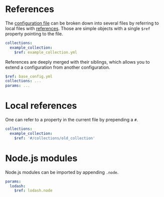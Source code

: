 # References

The [configuration file](configuration.md#configuration-file) can be broken
down into several files by referring to local files with
[references](https://tools.ietf.org/html/draft-pbryan-zyp-json-ref-03).
Those are simple objects with a single `$ref` property pointing to the file.

```yml
collections:
  example_collection:
    $ref: example_collection.yml
```

References are deeply merged with their siblings, which allows you to
extend a configuration from another configuration.

```yml
$ref: base_config.yml
collections: ...
params: ...
```

# Local references

One can refer to a property in the current file by prepending a `#`.

```yml
collections:
  example_collection:
    $ref: '#/collections/old_collection'
```

# Node.js modules

Node.js modules can be imported by appending `.node`.

```yml
params:
  lodash:
    $ref: lodash.node
```
